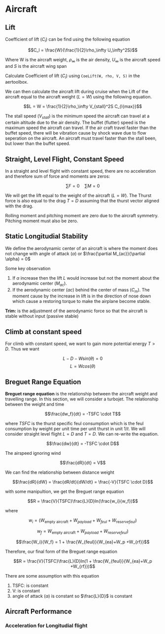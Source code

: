 # Aircraft 

## Lift

Coefficient of lift ($C_l$) can be find using the following equation 

$$C_l = \frac{W}{\frac{1}{2}\rho_\infty U_\infty^2S}$$

Where W is the aircraft weight, $\rho_\infty$ is the air density, $U_\infty$ is the aircraft speed and $S$ is the aircraft wing span

Calculate Coefficient of lift ($C_l$) using ```CoeLift(W, rho, V, S)``` in the aertoolbox.

We can then calculate the aircraft lift during cruise when the Lift of the aircraft equal to the aircraft weight ($L=W$) using the following equation.

$$L = W = \frac{1}{2}\rho_\infty V_{stall}^2S C_{l{max}}$$

The stall speed ($V_{stall}$) is the minimum speed the aircraft can travel at a certain altitude due to the air density. The buffet (flutter) speed is the maximum speed the aircraft can travel. If the air craft travel faster than the buffet speed, there will be vibration cause by shock wave due to flow seperation on the aircraft. An aircraft must travel faster than the stall been, but lower than the buffet speed.

## Straight, Level Flight, Constant Speed

In a straight and level flight with constant speed, there are no acceleration and therefore sum of force and moments are zeros:

$$\sum F = 0 \quad \sum M = 0$$

We will get the lift equal to the weight of the aircraft ($L = W$). The Thurst force is also equal to the drag $T = D$ assuming that the thurst vector aligned with the drag.

Rolling moment and pitching moment are zero due to the aircraft symmetry. Pitching moment must also be zero.

## Static Longitudial Stability

We define the aerodynamic center of an aircraft is where the moment does not change with angle of attack ($\alpha$) or $\frac{\partial M_{ac}}{\partial \alpha} = 0$


Some key observation 

1. If $\alpha$ increase then the lift $L$ would increase but not the moment about the aerodynamic center ($M_{ac}$).
2. If the aerodynamic center $(ac)$ behind the center of mass ($C_m$). The moment cause by the increase in lift is in the direction of nose down which cause a restoring torque to make the airplane become stable.

**Trim:** is the adjustment of the aerodynamic force so that the aircraft is stable without input (passive stable)

## Climb at constant speed



For climb with constant speed, we want to gain more potential energy $T>D$. Thus we want 

$$L-D-Wsin(\theta) =0$$
$$L= Wcos(\theta)$$

## Breguet Range Equation

**Breguet range equation** is the relationship between the aircraft weight and travelling range. In this section, we will consider a turbojet. The relationship between the weight and time

$$\frac{dw_f}{dt} = -TSFC \cdot T$$

where $TSFC$ is the thurst specific feul consumption which is the feul consumption by weight per unit time per unit thurst in unit $1/t$. We will consider straight level flight $L=D$ and $T=D$. We can re-write the equation. 

$$\frac{dw}{dt} = -TSFC \cdot D$$

The airspeed ignoring wind

$$\frac{dR}{dt} = V$$

We can find the relationship between distance weight

$$\frac{dR}{dW} = \frac{dR/dt}{dW/dt} = \frac{-V}{TSFC \cdot D}$$

with some manipultion, we get the Breguet range equation

$$R = \frac{V}{TSFC}\frac{L}{D}ln(\frac{w_i}{w_f})$$

where

 $$w_i = (W_\textrm{empty aircraft} + W_{payload} + W_{feul} + W_{\textrm{re}serve feul})$$

$$w_f = W_\textrm{empty aircraft} + W_{payload}+ W_{\textrm{re}serve feul})$$

$$\frac{W_i}{W_f} = 1 + \frac{W_{feul}}{W_{ea}+W_p +W_{rf}}$$

Therefore, our final form of the Breguet range equation 

$$R = \frac{V}{TSFC}\frac{L}{D}ln(1 + \frac{W_{feul}}{W_{ea}+W_p +W_{rf}})$$

There are some assumption with this equation

1. TSFC: is constant
2. V: is constant
3. angle of attack ($\alpha$) is constant so $\frac{L}{D}$ is constant

## Aircraft Performance

### Acceleration for Longitudial flight


